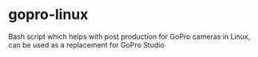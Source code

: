 # gopro-linux
Bash script which helps with post production for GoPro cameras in Linux, can be used as a replacement for GoPro Studio

